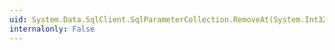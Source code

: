 ```yaml
---
uid: System.Data.SqlClient.SqlParameterCollection.RemoveAt(System.Int32)
internalonly: False
---
```

